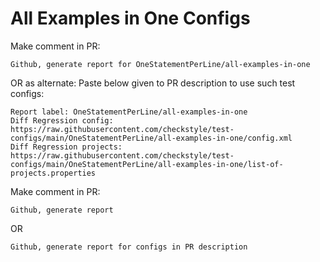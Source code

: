 # All Examples in One Configs
Make comment in PR:
```
Github, generate report for OneStatementPerLine/all-examples-in-one
```
OR as alternate:
Paste below given to PR description to use such test configs:
```
Report label: OneStatementPerLine/all-examples-in-one
Diff Regression config: https://raw.githubusercontent.com/checkstyle/test-configs/main/OneStatementPerLine/all-examples-in-one/config.xml
Diff Regression projects: https://raw.githubusercontent.com/checkstyle/test-configs/main/OneStatementPerLine/all-examples-in-one/list-of-projects.properties
```
Make comment in PR:
```
Github, generate report
```
OR
```
Github, generate report for configs in PR description
```
